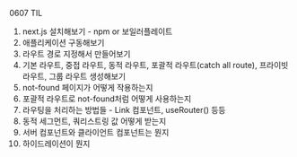 0607 TIL

1. next.js 설치해보기 - npm or 보일러플레이트
2. 애플리케이션 구동해보기
3. 라우트 경로 지정해서 만들어보기
4. 기본 라우트, 중접 라우트, 동적 라우트, 포괄적 라우트(catch all route), 프라이빗 라우트, 그룹 라우트 생성해보기
5. not-found 페이지가 어떻게 작용하는지
6. 포괄적 라우트로 not-found처럼 어떻게 사용하는지
7. 라우팅을 처리하는 방법들 - Link 컴포넌트, useRouter() 등등
8. 동적 세그먼트, 쿼리스트링 값 어떻게 받는지
9. 서버 컴포넌트와 클라이언트 컴포넌트는 뭔지
10. 하이드레이션이 뭔지
